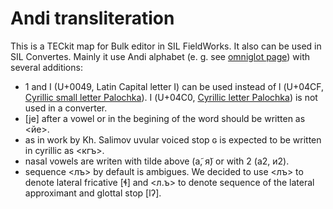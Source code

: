 # Andi transliteration
This is a TECkit map for Bulk editor in SIL FieldWorks. It also can be used in SIL Convertes.
Mainly it use Andi alphabet (e. g. see [omniglot page](http://www.omniglot.com/writing/andi.htm)) with several additions:

* 1 and I (U+0049, Latin Capital letter I) can be used instead of ӏ (U+04CF, [ Cyrillic small letter Palochka](https://en.wikipedia.org/wiki/Palochka)). Ӏ (U+04C0, [Cyrillic letter Palochka](https://en.wikipedia.org/wiki/Palochka)) is not used in a converter.
* [je] after a vowel or in the begining of the word should be written as <йе>.
* as in work by Kh. Salimov uvular voiced stop ɢ is expected to be written in cyrillic as <кгъ>.
* nasal vowels are writen with tilde above (а̃, я̃) or with 2 (а2, и2).
* sequence <лъ> by default is ambigues. We decided to use <лъ> to denote lateral fricative [ɬ] and <л.ъ> to denote sequence of the lateral approximant and glottal stop [lʔ].
